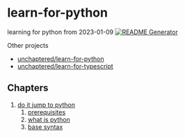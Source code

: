 
# learn-for-python

learning for python from 2023-01-09 [![README Generator](https://github.com/unchaptered/learn-for-python/actions/workflows/generator-readme.yaml/badge.svg)](https://github.com/unchaptered/learn-for-python/actions/workflows/generator-readme.yaml)

Other projects

- [unchaptered/learn-for-python](https://github.com/unchaptered/learn-for-python)
- [unchaptered/learn-for-typescript](https://github.com/unchaptered/learn-for-typescript)

## Chapters

1. [do it jump to python](https://github.com/unchaptered/docker-and-kubernetes/tree/main/1_do_it_jump_to_python)
   1. [prerequisites](https://github.com/unchaptered/docker-and-kubernetes/tree/main/1_do_it_jump_to_python/0_prerequisites)
   2. [what is python](https://github.com/unchaptered/docker-and-kubernetes/tree/main/1_do_it_jump_to_python/1_what_is_python)
   3. [base syntax](https://github.com/unchaptered/docker-and-kubernetes/tree/main/1_do_it_jump_to_python/2_base_syntax)
